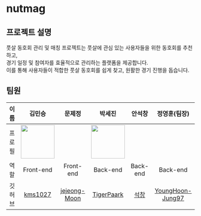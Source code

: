 # nutmag


## 프로젝트 설명

풋살 동호회 관리 및 매칭 프로젝트는 풋살에 관심 있는 사용자들을 위한 동호회를 추천하고,<br>
경기 일정 및 참여자를 효율적으로 관리하는 플랫폼을 제공합니다.<br>
이를 통해 사용자들이 적합한 풋살 동호회를 쉽게 찾고, 원활한 경기 진행을 돕습니다.



## 팀원

|이름|김민승|문제정|박세진|안석창|정영훈(팀장)|
|---|:---:|:---:|:---:|:---:|:---:|
|프로필|<img width="90px" height="90px" src="https://avatars.githubusercontent.com/u/102985015?v=4" />||<img width="90px" height="90px" src="https://avatars.githubusercontent.com/u/102985637?v=4" />||
|역할|Front-end|Front-end|Back-end|Back-end|Back-end|
|깃허브|[kms1027](https://github.com/kms1027)|[jejeong-Moon](https://github.com/jejeong-Moon)|[TigerPaark](https://github.com/TigerPaark)|[석창](https://github.com/석창)|[YoungHoon-Jung97](https://github.com/YoungHoon-Jung97)|
